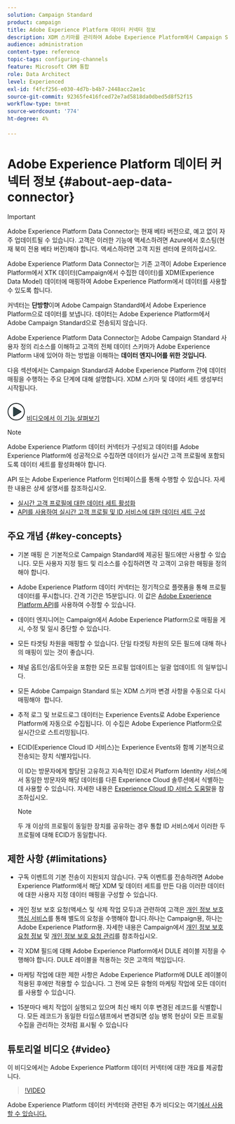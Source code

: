 ```yaml
---
solution: Campaign Standard
product: campaign
title: Adobe Experience Platform 데이터 커넥터 정보
description: XDM 스키마를 관리하여 Adobe Experience Platform에서 Campaign Standard 데이터를 사용할 수 있도록 합니다.
audience: administration
content-type: reference
topic-tags: configuring-channels
feature: Microsoft CRM 통합
role: Data Architect
level: Experienced
exl-id: f4fcf256-e030-4d7b-b4b7-2448acc2ae1c
source-git-commit: 92365fe416fced72e7ad5818da0dbed5d8f52f15
workflow-type: tm+mt
source-wordcount: '774'
ht-degree: 4%

---
```


# Adobe Experience Platform 데이터 커넥터 정보 {#about-aep-data-connector}

>[!IMPORTANT]
>
>Adobe Experience Platform Data Connector는 현재 베타 버전으로, 예고 없이 자주 업데이트될 수 있습니다. 고객은 이러한 기능에 액세스하려면 Azure에서 호스팅(현재 북미 전용 베타 버전)해야 합니다. 액세스하려면 고객 지원 센터에 문의하십시오.

Adobe Experience Platform Data Connector는 기존 고객이 Adobe Experience Platform에서 XTK 데이터(Campaign에서 수집한 데이터)를 XDM(Experience Data Model) 데이터에 매핑하여 Adobe Experience Platform에서 데이터를 사용할 수 있도록 합니다.

커넥터는 **단방향**&#x200B;이며 Adobe Campaign Standard에서 Adobe Experience Platform으로 데이터를 보냅니다. 데이터는 Adobe Experience Platform에서 Adobe Campaign Standard으로 전송되지 않습니다.

Adobe Experience Platform Data Connector는 Adobe Campaign Standard 사용자 정의 리소스를 이해하고 고객의 전체 데이터 스키마가 Adobe Experience Platform 내에 있어야 하는 방법을 이해하는 **데이터 엔지니어를 위한 것입니다.**

다음 섹션에서는 Campaign Standard과 Adobe Experience Platform 간에 데이터 매핑을 수행하는 주요 단계에 대해 설명합니다. XDM 스키마 및 데이터 세트 생성부터 시작됩니다.

![](assets/do-not-localize/how-to-video.png) [비디오에서 이 기능 살펴보기](#video)

>[!NOTE]
>Adobe Experience Platform 데이터 커넥터가 구성되고 데이터를 Adobe Experience Platform에 성공적으로 수집하면 데이터가 실시간 고객 프로필에 포함되도록 데이터 세트를 활성화해야 합니다.
>
>API 또는 Adobe Experience Platform 인터페이스를 통해 수행할 수 있습니다. 자세한 내용은 상세 설명서를 참조하십시오.
>
>* [실시간 고객 프로필에 대한 데이터 세트 활성화](https://experienceleague.adobe.com/docs/experience-platform/rtcdp/datasets/dataset.html)
>* [API를 사용하여 실시간 고객 프로필 및 ID 서비스에 대한 데이터 세트 구성](https://experienceleague.adobe.com/docs/experience-platform/catalog/api/getting-started.html)


## 주요 개념 {#key-concepts}

* 기본 매핑 은 기본적으로 Campaign Standard에 제공된 필드에만 사용할 수 있습니다. 모든 사용자 지정 필드 및 리소스를 수집하려면 각 고객이 고유한 매핑을 정의해야 합니다.

* Adobe Experience Platform 데이터 커넥터는 정기적으로 플랫폼을 통해 프로필 데이터를 푸시합니다&#x200B;. 간격 기간은 15분입니다. 이 값은 [Adobe Experience Platform API](https://experienceleague.adobe.com/docs/experience-platform/ingestion/home.html)를 사용하여 수정할 수 있습니다.

* 데이터 엔지니어는 Campaign에서 Adobe Experience Platform으로 매핑을 게시, 수정 및 일시 중단할 수 있습니다.

* 모든 타겟팅 차원을 매핑할 수 있습니다. 단일 타겟팅 차원의 모든 필드에 대해 하나의 매핑이 있는 것이 좋습니다.

* 채널 옵트인/옵트아웃을 포함한 모든 프로필 업데이트는 일괄 업데이트 의 일부입니다.

* 모든 Adobe Campaign Standard 또는 XDM 스키마 변경 사항을 수동으로 다시 매핑해야 &#x200B; 합니다.

* 추적 로그 및 브로드로그 데이터는 Experience Events로 Adobe Experience Platform에 자동으로 수집됩니다. 이 수집은 Adobe Experience Platform으로 실시간으로 스트리밍됩니다.

* ECID(Experience Cloud ID 서비스)는 Experience Events와 함께 기본적으로 전송되는 장치 식별자입니다.

   이 ID는 방문자에게 할당된 고유하고 지속적인 ID로서 Platform Identity 서비스에서 동일한 방문자와 해당 데이터를 다른 Experience Cloud 솔루션에서 식별하는 데 사용할 수 있습니다. 자세한 내용은 [Experience Cloud ID 서비스 도움말](https://experienceleague.adobe.com/docs/id-service/using/home.html)을 참조하십시오.

   >[!NOTE]
   >
   >두 개 이상의 프로필이 동일한 장치를 공유하는 경우 통합 ID 서비스에서 이러한 두 프로필에 대해 ECID가 동일합니다.

## 제한 사항 {#limitations}

* 구독 이벤트의 기본 전송이 지원되지 않습니다. 구독 이벤트를 전송하려면 Adobe Experience Platform에서 해당 XDM 및 데이터 세트를 만든 다음 이러한 데이터에 대한 사용자 지정 데이터 매핑을 구성할 수 있습니다.

* 개인 정보 보호 요청(액세스 및 삭제 작업 모두)과 관련하여 고객은 [개인 정보 보호 핵심 서비스](https://experienceleague.adobe.com/docs/experience-platform/privacy/home.html#how-to-use-privacy-service-to-manage-privacy-job-requests)를 통해 별도의 요청을 수행해야 합니다.하나는 Campaign용, 하나는 Adobe Experience Platform용. 자세한 내용은 Campaign에서 [개인 정보 보호 요청 정보](https://experienceleague.adobe.com/docs/campaign-standard/using/getting-started/privacy/privacy-requests.html?lang=ko#getting-started) 및 [개인 정보 보호 요청 관리](https://helpx.adobe.com/kr/campaign/kb/acs-privacy.html#ManagingPrivacyRequests)를 참조하십시오.

* 각 XDM 필드에 대해 Adobe Experience Platform에서 DULE 레이블 지정을 수행해야 합니다. DULE 레이블을 적용하는 것은 고객의 책임입니다.

* 마케팅 작업에 대한 제한 사항은 Adobe Experience Platform에 DULE 레이블이 적용된 후에만 적용할 수 있습니다. 그 전에 모든 유형의 마케팅 작업에 모든 데이터를 사용할 수 있습니다.

* 15분마다 배치 작업이 실행되고 있으며 최신 배치 이후 변경된 레코드를 식별합니다. 모든 레코드가 동일한 타임스탬프에서 변경되면 성능 병목 현상이 모든 프로필 수집을 관리하는 것처럼 표시될 수 있습니다

## 튜토리얼 비디오 {#video}

이 비디오에서는 Adobe Experience Platform 데이터 커넥터에 대한 개요를 제공합니다.

>[!VIDEO](https://video.tv.adobe.com/v/27304?quality=12&captions=eng)

Adobe Experience Platform 데이터 커넥터와 관련된 추가 비디오는 여기[에서 사용할 수 있습니다.](https://experienceleague.adobe.com/docs/campaign-learn/campaign-standard-tutorials/administrating/adobe-experience-platform-data-connector/understanding-the-adobe-experience-platform-data-connector.html)
